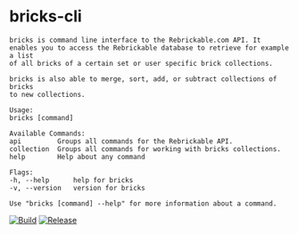 # bricks-cli

    bricks is command line interface to the Rebrickable.com API. It
    enables you to access the Rebrickable database to retrieve for example a list
    of all bricks of a certain set or user specific brick collections.

    bricks is also able to merge, sort, add, or subtract collections of bricks
    to new collections.

    Usage:
    bricks [command]

    Available Commands:
    api         Groups all commands for the Rebrickable API.
    collection  Groups all commands for working with bricks collections.
    help        Help about any command

    Flags:
    -h, --help      help for bricks
    -v, --version   version for bricks

    Use "bricks [command] --help" for more information about a command.

[![Build](https://github.com/wendehals/bricks-cli/actions/workflows/ci.yml/badge.svg)](https://github.com/wendehals/bricks-cli/actions/workflows/ci.yml)
[![Release](https://github.com/wendehals/bricks-cli/actions/workflows/cd.yml/badge.svg)](https://github.com/wendehals/bricks-cli/actions/workflows/cd.yml)